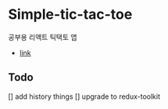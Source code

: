 # Simple-tic-tac-toe

공부용 리액트 틱택토 앱

- [link](https://react.dev/learn/tutorial-tic-tac-toe)

## Todo

[] add history things
[] upgrade to redux-toolkit
